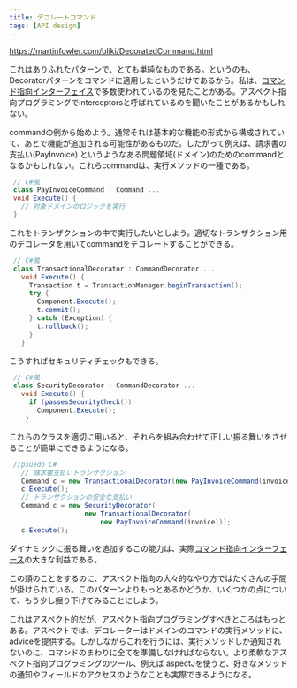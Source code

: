 ```yaml
---
title: デコレートコマンド
tags: [API design]
---
```


https://martinfowler.com/bliki/DecoratedCommand.html

これはありふれたパターンで、とても単純なものである。というのも、Decoratorパターンをコマンドに適用したというだけであるから。私は、[コマンド指向インターフェイス](/CommandOrientedInterface)で多数使われているのを見たことがある。アスペクト指向プログラミングでinterceptorsと呼ばれているのを聞いたことがあるかもしれない。

commandの例から始めよう。通常それは基本的な機能の形式から構成されていて、あとで機能が追加される可能性があるものだ。したがって例えば、請求書の支払い(PayInvoice) というようなある問題領域(ドメイン)のためのcommandとなるかもしれない。これらcommandは、実行メソッドの一種である。


```c#
 // C#風
 class PayInvoiceCommand : Command ...
 void Execute() {
   // 対象ドメインのロジックを実行
 }
```

これをトランザクションの中で実行したいとしよう。適切なトランザクション用のデコレータを用いてcommandをデコレートすることができる。

```c#
 // C#風
 class TransactionalDecorator : CommandDecorator ...
   void Execute() {
     Transaction t = TransactionManager.beginTransaction();
     try {
       Component.Execute();
       t.commit();
     } catch (Exception) {
       t.rollback();
     }
   }
```

こうすればセキュリティチェックもできる。

```c#
 // C#風
 class SecurityDecorator : CommandDecorator ...
   void Execute() {
     if (passesSecurityCheck())
       Component.Execute();
    }
```

これらのクラスを適切に用いると、それらを組み合わせて正しい振る舞いをさせることが簡単にできるようになる。

```c#
 //psuedo C#
   // 請求書支払いトランザクション
   Command c = new TransactionalDecorator(new PayInvoiceCommand(invoice));
   c.Execute();
   // トランザクションの安全な支払い
   Command c = new SecurityDecorator(
                   new TransactionalDecorator(
                       new PayInvoiceCommand(invoice)));
   c.Execute();
```

ダイナミックに振る舞いを追加するこの能力は、実際[コマンド指向インターフェース](/CommandOrientedInterface)の大きな利益である。

この類のことをするのに、アスペクト指向の大々的なやり方ではたくさんの手間が掛けられている。このパターンよりもっとあるかどうか、いくつかの点について、もう少し掘り下げてみることにしよう。

これはアスペクト的だが、アスペクト指向プログラミングすべきところはもっとある。アスペクトでは、デコレーターはドメインのコマンドの実行メソッドに、adviceを提供する。しかしながらこれを行うには、実行メソッドしか通知されないのに、コマンドのまわりに全てを準備しなければならない。より柔軟なアスペクト指向プログラミングのツール、例えば aspectJを使うと、好きなメソッドの通知やフィールドのアクセスのようなことも実際できるようになる。
